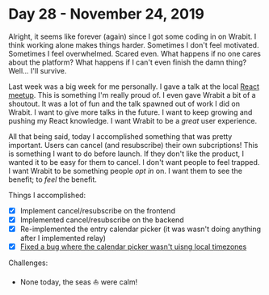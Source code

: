 # Day 28 - November 24, 2019

Alright, it seems like forever (again) since I got some coding in on Wrabit. I think working alone makes things harder. Sometimes I don't feel motivated. Sometimes I feel overwhelmed. Scared even. What happens if no one cares about the platform? What happens if I can't even finish the damn thing? Well... I'll survive.

Last week was a big week for me personally. I gave a talk at the local [React meetup](https://reactvancouver.com/). This is something I'm really proud of. I even gave Wrabit a bit of a shoutout. It was a lot of fun and the talk spawned out of work I did on Wrabit. I want to give more talks in the future. I want to keep growing and pushing my React knowledge. I want Wrabit to be a _great_ user experience.

All that being said, today I accomplished something that was pretty important. Users can cancel (and resubscribe) their own subcriptions! This is something I want to do before launch. If they don't like the product, I wanted it to be easy for them to cancel. I don't want people to feel trapped. I want Wrabit to be something people _opt in_ on. I want them to see the benefit; to _feel_ the benefit.

Things I accomplished:

- [x] Implement cancel/resubscribe on the frontend
- [x] Implemented cancel/resubscribe on the backend
- [x] Re-implemented the entry calendar picker (it was wasn't doing anything after I implemented relay)
- [x] [Fixed a bug where the calendar picker wasn't uisng local timezones](https://github.com/writewithwrabit/webapp/issues/36)

Challenges:

- None today, the seas ⛵️ were calm!
